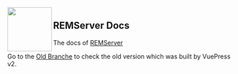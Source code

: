 <img width="100" align="left" src="https://pic.rmb.bdstatic.com/bjh/2d44fc3e673283cbbd6f8f97974c0340.png">

## REMServer Docs

The docs of [REMServer](https://rems.vercel.app)

Go to the [Old Branche](https://github.com/REMServer/docs/tree/old) to check the old version which was built by VuePress v2.

